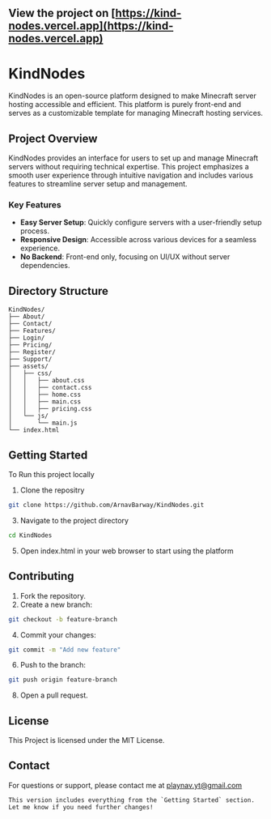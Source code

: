 
## View the project on [https://kind-nodes.vercel.app](https://kind-nodes.vercel.app)

# KindNodes

KindNodes is an open-source platform designed to make Minecraft server hosting accessible and efficient. This platform is purely front-end and serves as a customizable template for managing Minecraft hosting services.

## Project Overview

KindNodes provides an interface for users to set up and manage Minecraft servers without requiring technical expertise. This project emphasizes a smooth user experience through intuitive navigation and includes various features to streamline server setup and management.

### Key Features

- **Easy Server Setup**: Quickly configure servers with a user-friendly setup process.
- **Responsive Design**: Accessible across various devices for a seamless experience.
- **No Backend**: Front-end only, focusing on UI/UX without server dependencies.

## Directory Structure

```plaintext
KindNodes/
├── About/
├── Contact/
├── Features/
├── Login/
├── Pricing/
├── Register/
├── Support/
├── assets/
│   ├── css/
│   │   ├── about.css
│   │   ├── contact.css
│   │   ├── home.css
│   │   ├── main.css
│   │   ├── pricing.css
│   └── js/
│       └── main.js
└── index.html
```


## Getting Started
To Run this project locally
1. Clone the repositry
```bash
git clone https://github.com/ArnavBarway/KindNodes.git
```
3. Navigate to the project directory
```bash
cd KindNodes
```
5. Open index.html in your web browser to start using the platform

## Contributing 
1. Fork the repository.
2. Create a new branch:
```bash
git checkout -b feature-branch
```
4. Commit your changes:
```bash
git commit -m "Add new feature"
```
6. Push to the branch:
```bash
git push origin feature-branch
```
8. Open a pull request.

## License 
This Project is licensed under the MIT License.

## Contact
For questions or support, please contact me at playnav.yt@gmail.com
```plaintext 
This version includes everything from the `Getting Started` section. Let me know if you need further changes!
```
